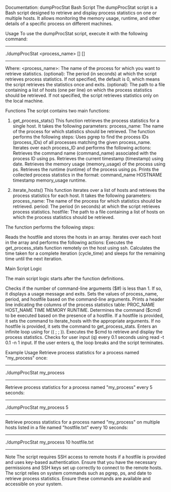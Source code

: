 Documentation: dumpProcStat Bash Script
  The dumpProcStat script is a Bash script designed to retrieve and display process statistics on one or multiple hosts. It allows monitoring the memory usage, runtime, and other details of a specific process on different machines.

Usage
  To use the dumpProcStat script, execute it with the following command:
______________________________________________
./dumpProcStat <process_name> [<period>] [<hostfile>]
______________________________________________

Where:
  <process_name>: The name of the process for which you want to retrieve statistics.
  <period> (optional): The period (in seconds) at which the script retrieves process statistics. If not specified, the default is 0, which means the script retrieves the statistics once and exits.
  <hostfile> (optional): The path to a file containing a list of hosts (one per line) on which the process statistics should be retrieved. If not specified, the script retrieves statistics only on the local machine.

Functions
The script contains two main functions:

1. get_process_stats()
This function retrieves the process statistics for a single host. It takes the following parameters:
  process_name: The name of the process for which statistics should be retrieved.
The function performs the following steps:
Uses pgrep to find the process IDs (process_IDs) of all processes matching the given process_name.
Iterates over each process_ID and performs the following actions:
  Retrieves the command name (command_name) associated with the process ID using ps.
  Retrieves the current timestamp (timestamp) using date.
  Retrieves the memory usage (memory_usage) of the process using ps.
  Retrieves the runtime (runtime) of the process using ps.
  Prints the collected process statistics in the format: command_name HOSTNAME timestamp memory_usage runtime.

2. iterate_hosts()
This function iterates over a list of hosts and retrieves the process statistics for each host. It takes the following parameters:
  process_name: The name of the process for which statistics should be retrieved.
  period: The period (in seconds) at which the script retrieves process statistics.
  hostfile: The path to a file containing a list of hosts on which the process statistics should be retrieved.

The function performs the following steps:

Reads the hostfile and stores the hosts in an array.
Iterates over each host in the array and performs the following actions:
  Executes the get_process_stats function remotely on the host using ssh.
Calculates the time taken for a complete iteration (cycle_time) and sleeps for the remaining time until the next iteration.


Main Script Logic

The main script logic starts after the function definitions.

Checks if the number of command-line arguments ($#) is less than 1. If so, it displays a usage message and exits.
Sets the values of process_name, period, and hostfile based on the command-line arguments.
Prints a header line indicating the columns of the process statistics table: PROC_NAME HOST_NAME TIME MEMORY RUNTIME.
Determines the command ($cmd) to be executed based on the presence of a hostfile.
  If a hostfile is provided, it sets the command to iterate_hosts with the appropriate arguments.
  If no hostfile is provided, it sets the command to get_process_stats.
Enters an infinite loop using for (( ; ; )).
  Executes the $cmd to retrieve and display the process statistics.
  Checks for user input (q) every 0.1 seconds using read -t 0.1 -n 1 input.
    If the user enters q, the loop breaks and the script terminates.


Example Usage
Retrieve process statistics for a process named "my_process" once:
______________________________________________
./dumpProcStat my_process
______________________________________________

Retrieve process statistics for a process named "my_process" every 5 seconds:
______________________________________________
./dumpProcStat my_process 5
______________________________________________

Retrieve process statistics for a process named "my_process" on multiple hosts listed in a file named "hostfile.txt" every 10 seconds:
______________________________________________
./dumpProcStat my_process 10 hostfile.txt
______________________________________________


Note
The script requires SSH access to remote hosts if a hostfile is provided and uses key-based authentication. Ensure that you have the necessary permissions and SSH keys set up correctly to connect to the remote hosts.
The script relies on system commands such as pgrep, ps, and date to retrieve process statistics. Ensure these commands are available and accessible on your system.
